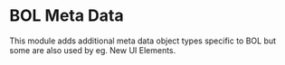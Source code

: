 # BOL Meta Data

This module adds additional meta data object types specific to BOL but some are also used by eg. New UI Elements.
